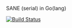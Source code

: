 SANE (serial) in Go(lang)

[![Build Status](https://magnum.travis-ci.com/edmore/esp.svg?token=qCqiUCDFN1395pnZuyJY&branch=master)](https://magnum.travis-ci.com/edmore/esp)
